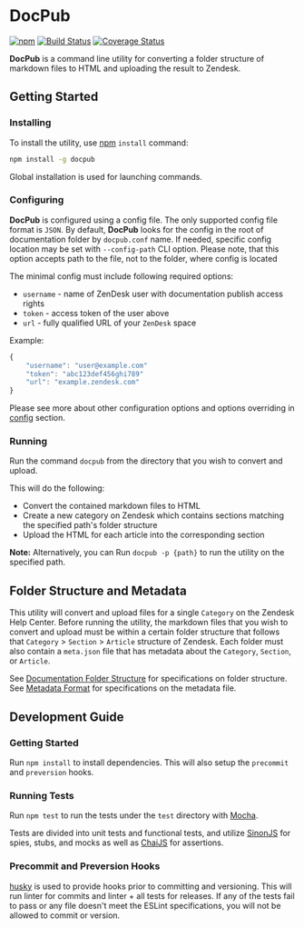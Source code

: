 # DocPub

[![npm](https://img.shields.io/npm/v/docpub.svg?maxAge=2592000)](https://www.npmjs.com/package/docpub)
[![Build Status](https://travis-ci.org/rakutentech/docpub.svg?branch=master)](https://travis-ci.org/rakutentech/docpub)
[![Coverage Status](https://coveralls.io/repos/github/rakutentech/docpub/badge.svg)](https://coveralls.io/github/rakutentech/docpub)

**DocPub** is a command line utility for converting a folder structure of markdown files to HTML and uploading the result to Zendesk.

## Getting Started

### Installing

To install the utility, use [npm](https://www.npmjs.org/) `install` command:

```sh
npm install -g docpub
```

Global installation is used for launching commands.

### Configuring

**DocPub** is configured using a config file. The only supported config file format is `JSON`.
By default, **DocPub** looks for the config in the root of documentation folder by `docpub.conf` name.
If needed, specific config location may be set with `--config-path` CLI option. Please note, that
this option accepts path to the file, not to the folder, where config is located

The minimal config must include following required options:

- `username` - name of ZenDesk user with documentation publish access rights
- `token` - access token of the user above
- `url` - fully qualified URL of your `ZenDesk` space

Example:
```javascript
{
    "username": "user@example.com"
    "token": "abc123def456ghi789"
    "url": "example.zendesk.com"
}
```
Please see more about other configuration options and options overriding in [config](doc/config.md) section.

### Running

Run the command `docpub` from the directory that you wish to convert and upload.

This will do the following:
- Convert the contained markdown files to HTML
- Create a new category on Zendesk which contains sections matching the specified path's folder structure
- Upload the HTML for each article into the corresponding section

**Note:** Alternatively, you can Run `docpub -p {path}` to run the utility on the specified path.

## Folder Structure and Metadata

This utility will convert and upload files for a single `Category` on the Zendesk Help Center. Before running the utility, the markdown files that you wish to convert and upload must be within a certain folder structure that follows that `Category` > `Section` > `Article` structure of Zendesk. Each folder must also contain a `meta.json` file that has metadata about the `Category`, `Section`, or `Article`.

See [Documentation Folder Structure](docs/folder-structure.md) for specifications on folder structure.
See [Metadata Format](docs/metadata.md) for specifications on the metadata file.

## Development Guide

### Getting Started

Run `npm install` to install dependencies. This will also setup the `precommit` and `preversion` hooks.

### Running Tests

Run `npm test` to run the tests under the `test` directory with [Mocha](https://github.com/mochajs/mocha).

Tests are divided into unit tests and functional tests, and utilize [SinonJS](http://sinonjs.org/) for spies, stubs, and mocks as well as [ChaiJS](http://chaijs.com/) for assertions.

### Precommit and Preversion Hooks

[husky](https://github.com/typicode/husky) is used to provide hooks prior to committing and versioning. This will run linter for commits and linter + all tests for releases.
If any of the tests fail to pass or any file doesn't meet the ESLint specifications, you will not be allowed to commit or version.
